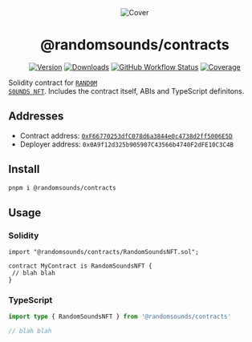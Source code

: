 <div align="center">
 
 <img src="https://www.randomsounds.wtf/cover.jpg" alt="Cover" />

# @randomsounds/contracts

[![Version][v-badge-url]][npm-url] [![Downloads][dl-badge-url]][npm-url] [![GitHub Workflow Status][gh-actions-img]][github-actions] [![Coverage][cov-badge-url]][cov-url]

</div>

Solidity contract for <a href="https://randomsounds.wtf"><code>RAND0M S0UNDS NFT</code></a>. Includes the contract itself, ABIs and TypeScript definitons.

## Addresses

- Contract address: [`0xF66770253dfC078d6a3844e0c4738d2ff5006E5D`](https://polygonscan.com/token/0xf66770253dfc078d6a3844e0c4738d2ff5006e5d)
- Deployer address: `0x0A9f12d325b905907C43566b4740F2dFE10C3C4B`

## Install

```sh
pnpm i @randomsounds/contracts
```

## Usage

### Solidity

```solidity
import "@randomsounds/contracts/RandomSoundsNFT.sol";

contract MyContract is RandomSoundsNFT {
 // blah blah
}
```

### TypeScript

```ts
import type { RandomSoundsNFT } from '@randomsounds/contracts'

// blah blah
```

[v-badge-url]: https://img.shields.io/npm/v/@randomsounds/contracts.svg?style=for-the-badge&color=black&label=&logo=npm
[npm-url]: https://www.npmjs.com/package/@randomsounds/contracts
[dl-badge-url]: https://img.shields.io/npm/dt/@randomsounds/contracts?style=for-the-badge&color=black
[github-actions]: https://github.com/randomsounds-wtf/contracts/actions
[gh-actions-img]: https://img.shields.io/github/workflow/status/randomsounds-wtf/contracts/CI?style=for-the-badge&color=black&label=&logo=github
[cov-badge-url]: https://img.shields.io/coveralls/github/randomsounds-wtf/contracts?style=for-the-badge&color=black
[cov-url]: https://coveralls.io/github/randomsounds-wtf/contracts
